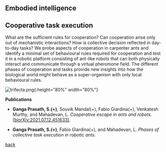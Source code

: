 ## Embodied intelligence

## Cooperative task execution
What are the sufficient rules for cooperation? Can cooperation arise only out of mechanistic interactions? How is collective decision reflected in day-to-day tasks? We probe aspects of cooperation in carpenter ants and identify a minimal set of behavioural rules required for cooperation and test it in a robotic platform consisting of ant-like robots that can both physically interact and communicate through a virtual pheromone field. The different phases of cooperation and tasks provide new insights into how the biological world might behave as a super-organism with only local behavioural rules.

![trifecta.png]({{site.baseurl}}/trifecta.png){:height="80%" width="80%"}


**Publications**

* **Ganga Prasath, S.(+)**, Souvik Mandal(+), Fabio Giardina(+), Venkatesh Murthy, and Mahadevan, L. _Cooperative escape in ants and robots._ [[biorXiv:2021.07.12.451633]](https://doi.org/10.1101/2021.07.12.451633).

* **Ganga Prasath, S.(+)**, Fabio Giardina(+), and Mahadevan, L. _Phases of collective task execution in robotic ants_.

[back](./research)
